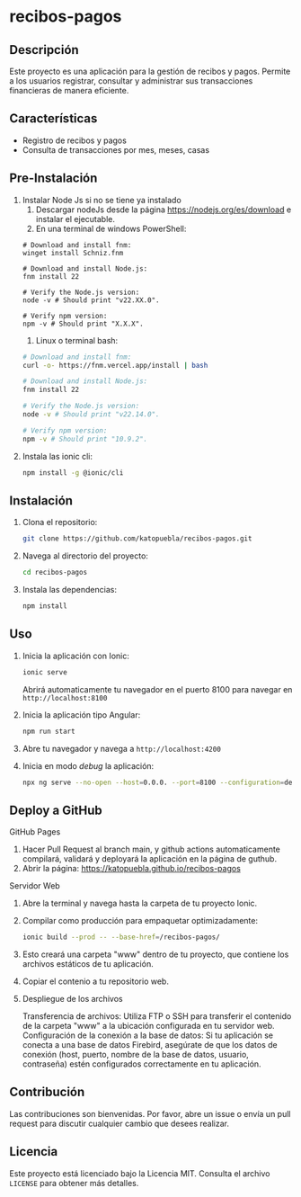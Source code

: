 # recibos-pagos

## Descripción

Este proyecto es una aplicación para la gestión de recibos y pagos. Permite a los usuarios registrar, consultar y administrar sus transacciones financieras de manera eficiente.

## Características

- Registro de recibos y pagos
- Consulta de transacciones por mes, meses, casas

## Pre-Instalación

1. Instalar Node Js si no se tiene ya instalado
    1. Descargar nodeJs desde la página https://nodejs.org/es/download e instalar el ejecutable.
    1. En una terminal de windows PowerShell:
    ```windows
    # Download and install fnm:
    winget install Schniz.fnm

    # Download and install Node.js:
    fnm install 22

    # Verify the Node.js version:
    node -v # Should print "v22.XX.0".

    # Verify npm version:
    npm -v # Should print "X.X.X".
    ```
    1. Linux o terminal bash:
    ```bash
    # Download and install fnm:
    curl -o- https://fnm.vercel.app/install | bash

    # Download and install Node.js:
    fnm install 22

    # Verify the Node.js version:
    node -v # Should print "v22.14.0".

    # Verify npm version:
    npm -v # Should print "10.9.2".
    ```
1. Instala las ionic cli:
    ```bash
    npm install -g @ionic/cli
    ```
## Instalación

1. Clona el repositorio:
    ```bash
    git clone https://github.com/katopuebla/recibos-pagos.git
    ```
1. Navega al directorio del proyecto:
    ```bash
    cd recibos-pagos
    ```
1. Instala las dependencias:
    ```bash
    npm install
    ```

## Uso

1. Inicia la aplicación con Ionic:
    ```bash
    ionic serve
    ```
   Abrirá automaticamente tu navegador en el puerto 8100 para navegar en `http://localhost:8100`

1. Inicia la aplicación tipo Angular:
    ```bash
    npm run start
    ```
1. Abre tu navegador y navega a `http://localhost:4200`

1. Inicia en modo _debug_ la aplicación:
    ```bash
    npx ng serve --no-open --host=0.0.0. --port=8100 --configuration=development
    ```
## Deploy a GitHub

GitHub Pages

1. Hacer Pull Request al branch main, y github actions automaticamente compilará, validará y deployará la aplicación en la página de guthub.
1. Abrir la página: https://katopuebla.github.io/recibos-pagos

Servidor Web
1.  Abre la terminal y navega hasta la carpeta de tu proyecto Ionic. 
1.  Compilar como producción para empaquetar optimizadamente:
    ```bash
    ionic build --prod -- --base-href=/recibos-pagos/
    ```
1.  Esto creará una carpeta "www" dentro de tu proyecto, que contiene los archivos estáticos de tu aplicación.

1. Copiar el contenio a tu repositorio web.

1. Despliegue de los archivos

    Transferencia de archivos:
    Utiliza FTP o SSH para transferir el contenido de la carpeta "www" a la ubicación configurada en tu servidor web.
    Configuración de la conexión a la base de datos:
    Si tu aplicación se conecta a una base de datos Firebird, asegúrate de que los datos de conexión (host, puerto, nombre de la base de datos, usuario, contraseña) estén configurados correctamente en tu aplicación.

## Contribución

Las contribuciones son bienvenidas. Por favor, abre un issue o envía un pull request para discutir cualquier cambio que desees realizar.

## Licencia

Este proyecto está licenciado bajo la Licencia MIT. Consulta el archivo `LICENSE` para obtener más detalles.